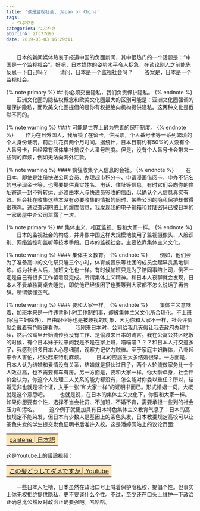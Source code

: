 ```yaml
---
title: '谁是监视社会, Japan or China'
tags:
  - つぶやき
categories: つぶやき
abbrlink: 2fc77d95
date: 2019-05-03 16:29:11
---
```

&emsp;&emsp;日本的新闻媒体热衷于报道中国的负面新闻，其中很热门的一个话题是：“中国是一个监视社会”。好吧，日本媒体的姿势水平令人捉急，在谈论别人之前能先反思一下自己吗？
&emsp;&emsp;请问，日本是一个监视社会吗？<!--more-->
&emsp;&emsp;答案是，日本是一个监视社会。

{% note primary %}
    ## 你必须交出隐私，我们负责保护隐私。
{% endnote %}
&emsp;&emsp;亚洲文化圈的隐私权概念和欧美文化圈最大的区别可能是：亚洲文化圈强调的是保护隐私，而欧美文化圈提倡的是你有权拒绝向机构提供隐私。这两种文化是截然不同的。

{% note warning %}
    #### 可能是世界上最为完善的保甲制度。
{% endnote %}
&emsp;&emsp;作为在日外国人，我解锁了在留卡，住民票，个人番号卡等一系列繁琐的个人身份证明，前后共花费两个月时间。据统计，日本目前约有50%的人没有个人番号卡，且经常有团体集社抗议个人番号制度。但是，没有个人番号卡会带来一些列的麻烦，例如无法向海外汇款。

{% note warning %}
    #### 疯狂收集个人信息的会社。
{% endnote %}
&emsp;&emsp;在日本，即使是注册快递公司会员、办理超市积分卡、申请漫画借阅卡，申办不记名的电子现金卡等，也需要提供真实姓名、电话、住址等信息，有时它们会向你的住址寄送一封不得转运、必须由本人与快递员签收的信函，以确认个人信息真实有效。但会社在收集这些本没有必要收集的情报的同时，某些公司的隐私保护却做得很辣鸡。通过查询网络上的爆库信息，我发现我的电子邮箱和登陆密码已被日本的一家房屋中介公司泄露了一次。

{% note primary %}
    ## 集体主义、相互监视、要和大家一样。
{% endnote %}
&emsp;&emsp;日本的监视社会的构成，并非像中国这样大规模地使用了监视摄像头、人脸识别、网络监控和监听等技术手段。日本的监视社会，主要依靠集体主义文化。

{% note warning %}
    #### 集体主义教育。
{% endnote %}
&emsp;&emsp;例如，他们会为了准备高中的文化祭只睡三个小时，体育或音乐等社团的成员会起早贪黑地训练。成为社会人后，加班文化也一样。有时候加班只是为了陪同事陪上司，倒不一定是自己有很多工作留着没完成。所谓集体主义精神。和日本人夜聊就会发现，日本人不爱单独离桌去睡觉，即使他已经很困了也要等到大家都不怎么说话了再告辞。所谓读懂空气。

{% note warning %}
    #### 要和大家一样。
{% endnote %}
&emsp;&emsp;集体主义意味着，加班本来是一件违背8小时工作制的事，却被集体主义文化所合理化。不上班(家庭主妇除外)、自由职业等也是被歧视的对象，因为你和大家不一样，社会评价就会戴着有色眼镜看你。
&emsp;&emsp;我刚来日本时，公司给我几天假让我去政府办理手续，然后公寓里开始流传我没有工作、是偷渡来日本的流言。我在公寓公共区吃饭的时候，有个日本妹子过来问我是不是在家上班，喵喵喵？？？和日本人打交道多了，我感到很多日本人心思细腻，观察力记忆力贼棒。至于家庭主妇群体，八卦起来令人害怕，相处起来特别麻烦。
&emsp;&emsp;日本的应届生大多结婚很早。一方面是，日本人认为结婚和爱情没有关系，结婚就是搭伙过日子，两个人轮流做家务比一个人效益高，也不需要有车有房。另一方面是，要和大家一样，你大龄单身，社会评价会认为，你这个人处理二人关系的能力都没有，怎么能对你委以重任？所以，结婚无非也就是领个证，入手一张“和大家一样”的证明书而已。形式婚姻一词，大概就是这个意思吧。
&emsp;&emsp;也就是说，在日本的集体主义文化下，你要和大家一样。如果你想要有个性，选择不当会社员、不加班、不婚不育，需要承担一些列的社会压力和污名。
&emsp;&emsp;这个例子就更加具有日本特色集体主义教育气息了：日本的高校规定不能染发，但日本有少数人是基因上的茶色头发，日本教委规定高校可以让茶色头发的学生提交发色证明书后准许入校。这是潘婷网站上的议论页面: <table><tr><td bgcolor=#FFE4B5>[pantene | 日本語](https://pantene.jp/ja-jp/brandexperience/school-hair)</td></tr></table>这是Youtube上的議論视频：<table><tr><td bgcolor=#FFE4B5>[この髪どうしてダメですか | Youtube](https://www.youtube.com/watch?v=ILNVgpCltuw)</td></tr></table>
&emsp;&emsp;一些日本人吐槽，日本虽然在政治口号上喊着保护隐私权，提倡个性。但事实上你无权拒绝提供隐私，更不要谈什么个性。不过，至少还在口头上维护一下政治正确总比公然反对政治正确要强吧。哈哈哈。

